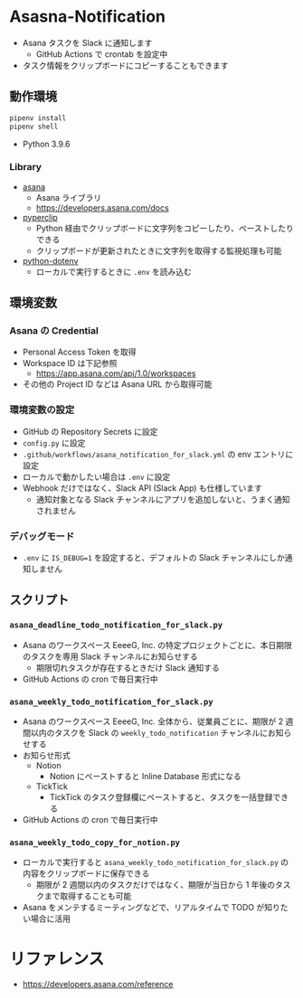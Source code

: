 # Asasna-Notification

- Asana タスクを Slack に通知します
  - GitHub Actions で crontab を設定中
- タスク情報をクリップボードにコピーすることもできます

## 動作環境

```sh
pipenv install
pipenv shell
```

- Python 3.9.6

### Library

- [asana](https://github.com/Asana/python-asana)
  - Asana ライブラリ
  - https://developers.asana.com/docs
- [pyperclip](https://github.com/asweigart/pyperclip)
  - Python 経由でクリップボードに文字列をコピーしたり、ペーストしたりできる
  - クリップボードが更新されたときに文字列を取得する監視処理も可能
- [python-dotenv](https://github.com/theskumar/python-dotenv)
  - ローカルで実行するときに `.env` を読み込む

## 環境変数

### Asana の Credential

- Personal Access Token を取得
- Workspace ID は下記参照
  - https://app.asana.com/api/1.0/workspaces
- その他の Project ID などは Asana URL から取得可能

### 環境変数の設定

- GitHub の Repository Secrets に設定
- `config.py` に設定
- `.github/workflows/asana_notification_for_slack.yml` の env エントリに設定
- ローカルで動かしたい場合は `.env` に設定
- Webhook だけではなく、Slack API (Slack App) も仕様しています
  - 通知対象となる Slack チャンネルにアプリを追加しないと、うまく通知されません

### デバッグモード

- `.env` に `IS_DEBUG=1` を設定すると、デフォルトの Slack チャンネルにしか通知しません

## スクリプト

### `asana_deadline_todo_notification_for_slack.py`

- Asana のワークスペース EeeeG, Inc. の特定プロジェクトごとに、本日期限のタスクを専用 Slack チャンネルにお知らせする
  - 期限切れタスクが存在するときだけ Slack 通知する
- GitHub Actions の cron で毎日実行中

### `asana_weekly_todo_notification_for_slack.py`

- Asana のワークスペース EeeeG, Inc. 全体から、従業員ごとに、期限が 2 週間以内のタスクを Slack の `weekly_todo_notification` チャンネルにお知らせする
- お知らせ形式
  - Notion
    - Notion にペーストすると Inline Database 形式になる
  - TickTick
    - TickTick のタスク登録欄にペーストすると、タスクを一括登録できる
- GitHub Actions の cron で毎日実行中

### `asana_weekly_todo_copy_for_notion.py`

- ローカルで実行すると `asana_weekly_todo_notification_for_slack.py` の内容をクリップボードに保存できる
  - 期限が 2 週間以内のタスクだけではなく、期限が当日から 1 年後のタスクまで取得することも可能
- Asana をメンテするミーティングなどで、リアルタイムで TODO が知りたい場合に活用

# リファレンス

- https://developers.asana.com/reference

